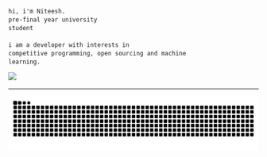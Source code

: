 <code>hi, i'm Niteesh.</code><br>
<code>pre-final year university student</code><br><br>
<code>i am a developer with interests in competitive programming, open sourcing and machine learning.</code><br>

![](https://komarev.com/ghpvc/?username=NiteeshL&base=0&color=ED8796)<br>

---
<picture>
  <source media="(prefers-color-scheme: dark)" srcset="https://raw.githubusercontent.com/NiteeshL/NiteeshL/output/github-contribution-grid-snake-dark.svg">
  <source media="(prefers-color-scheme: light)" srcset="https://raw.githubusercontent.com/NiteeshL/NiteeshL/output/github-contribution-grid-snake.svg">
  <img alt="github contribution grid snake animation" src="https://raw.githubusercontent.com/NiteeshL/NiteeshL/output/github-contribution-grid-snake.svg">
</picture>
